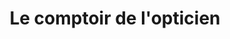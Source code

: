 ---
title: "Le comptoir de l'opticien"
url: /velaux/le-comptoir-de-lopticien-avenue-jean-moulin/
shop: opticien
---